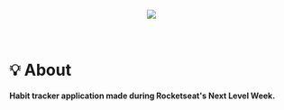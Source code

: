 <br /><br />
<h4 align="center">
<img src="https://user-images.githubusercontent.com/12973109/213077190-721a1e9d-8607-4682-b6be-35e853c2e074.png" align="center"/>
</h4>
<br />

# 💡 About

**Habit tracker application made during Rocketseat's Next Level Week.**
